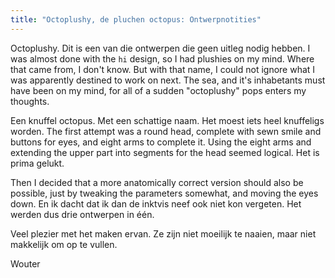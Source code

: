 ```yaml
---
title: "Octoplushy, de pluchen octopus: Ontwerpnotities"
---
```


Octoplushy. Dit is een van die ontwerpen die geen uitleg nodig hebben. I was almost done with the `hi` design, so I had plushies on my mind. Where that came from, I don't know. But with that name, I could not ignore what I was apparently destined to work on next. The sea, and it's inhabetants must have been on my mind, for all of a sudden "octoplushy" pops enters my thoughts.

Een knuffel octopus. Met een schattige naam. Het moest iets heel knuffeligs worden. The first attempt was a round head, complete with sewn smile and buttons for eyes, and eight arms to complete it. Using the eight arms and extending the upper part into segments for the head seemed logical. Het is prima gelukt.

Then I decided that a more anatomically correct version should also be possible, just by tweaking the parameters somewhat, and moving the eyes down. En ik dacht dat ik dan de inktvis neef ook niet kon vergeten. Het werden dus drie ontwerpen in één.

Veel plezier met het maken ervan. Ze zijn niet moeilijk te naaien, maar niet makkelijk om op te vullen.

Wouter
